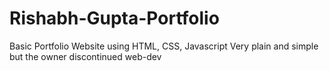 # Rishabh-Gupta-Portfolio
Basic Portfolio Website using HTML, CSS, Javascript
Very plain and simple but the owner discontinued web-dev
